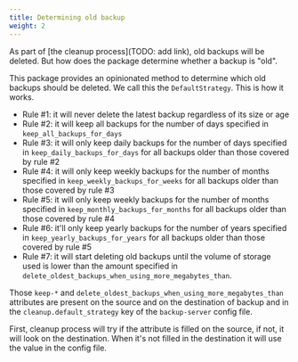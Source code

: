 ```yaml
---
title: Determining old backup
weight: 2
---
```


As part of [the cleanup process](TODO: add link), old backups will be deleted. But how does the package determine whether a backup is "old".

This package provides an opinionated method to determine which old backups should be deleted. We call this the `DefaultStrategy`. This is how it works.

- Rule #1: it will never delete the latest backup regardless of its size or age
- Rule #2: it will keep all backups for the number of days specified in `keep_all_backups_for_days`
- Rule #3: it will only keep daily backups for the number of days specified in `keep_daily_backups_for_days` for all backups older than those covered by rule #2
- Rule #4: it will only keep weekly backups for the number of months specified in `keep_weekly_backups_for_weeks` for all backups older than those covered by rule #3
- Rule #5: it will only keep weekly backups for the number of months specified in `keep_monthly_backups_for_months` for all backups older than those covered by rule #4
- Rule #6: it'll only keep yearly backups for the number of years specified in `keep_yearly_backups_for_years` for all backups older than those covered by rule #5
- Rule #7: it will start deleting old backups until the volume of storage used is lower than the amount specified in `delete_oldest_backups_when_using_more_megabytes_than`.

Those `keep-*` and `delete_oldest_backups_when_using_more_megabytes_than` attributes are present on the source and on the destination of backup and in the `cleanup.default_strategy` key of the `backup-server` config file.

First, cleanup process will try if the attribute is filled on the source, if not, it will look on the destination. When it's not filled in the destination it will use the value in the config file. 
